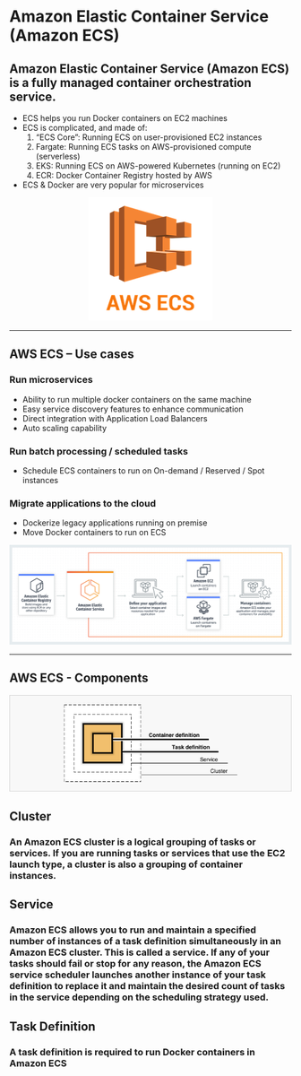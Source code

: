 # Amazon Elastic Container Service (Amazon ECS)

## Amazon Elastic Container Service (Amazon ECS) is a fully managed container orchestration service. 

- ECS helps you run Docker containers on EC2 machines
- ECS is complicated, and made of:
    1. “ECS Core”: Running ECS on user-provisioned EC2 instances
    2. Fargate: Running ECS tasks on AWS-provisioned compute (serverless)
    3. EKS: Running ECS on AWS-powered Kubernetes (running on EC2)
    4. ECR: Docker Container Registry hosted by AWS
- ECS & Docker are very popular for microservices

<div style="text-align:center"><img src="images/ecs_logo.png" /></div>

---
## AWS ECS – Use cases
### Run microservices
- Ability to run multiple docker containers on the same machine
- Easy service discovery features to enhance communication
- Direct integration with Application Load Balancers
- Auto scaling capability
### Run batch processing / scheduled tasks
- Schedule ECS containers to run on On-demand / Reserved / Spot instances
### Migrate applications to the cloud
- Dockerize legacy applications running on premise
- Move Docker containers to run on ECS

<div style="text-align:center"><img src="images/ecs.png" /></div>

---
## AWS ECS - Components
<div style="text-align:center"><img src="images/ecs_architecture.png" /></div>

## Cluster
### An Amazon ECS cluster is a logical grouping of tasks or services. If you are running tasks or services that use the EC2 launch type, a cluster is also a grouping of container instances.

## Service
### Amazon ECS allows you to run and maintain a specified number of instances of a task definition simultaneously in an Amazon ECS cluster. This is called a service. If any of your tasks should fail or stop for any reason, the Amazon ECS service scheduler launches another instance of your task definition to replace it and maintain the desired count of tasks in the service depending on the scheduling strategy used.

## Task Definition
### A task definition is required to run Docker containers in Amazon ECS
